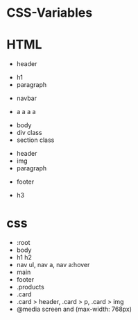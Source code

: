 # CSS-Variables

# HTML
* header 
- h1 
- paragraph

* navbar
- a a a a

* body
* div class 
* section class
- header 
- img 
- paragraph

* footer
- h3

# css
* :root
* body
* h1 h2
* nav ul, nav a, nav a:hover
* main 
* footer 
* .products
* .card
* .card > header, .card > p, .card > img
* @media screen and (max-width: 768px)